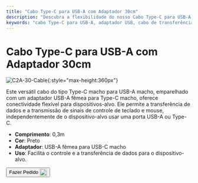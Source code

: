 ```yaml
---
title: "Cabo Type-C para USB-A com Adaptador 30cm"
description: "Descubra a flexibilidade do nosso Cabo Type-C para USB-A com Adaptador, projetado para transferência de dados sem interrupções e transmissão de sinais de controle. Perfeito para conectar dispositivos com portas USB-A ou Type-C."
keywords: "cabo Type-C para USB-A, adaptador USB, cabo de transferência de dados, cabo de sinal de controle, conectividade versátil"
---
```


# Cabo Type-C para USB-A com Adaptador 30cm

![C2A-30-Cable](https://assets.openterface.com/images/product/part/OP-04-CABLE30-C2A.webp){:style="max-height:360px"}

Este versátil cabo do tipo Type-C macho para USB-A macho, emparelhado com um adaptador USB-A fêmea para Type-C macho, oferece conectividade flexível para dispositivos-alvo. Ele permite a transferência de dados e a transmissão de sinais de controle de teclado e mouse, independentemente de o dispositivo-alvo usar uma porta USB-A ou Type-C.

- **Comprimento**: 0,3m
- **Cor**: Preto
- **Adaptador**: USB-A fêmea para USB-C macho
- **Uso**: Facilita o controle e a transferência de dados para o dispositivo-alvo.

<button class="md-button" onclick="window.location.href='https://shop.techxartisan.com/products/type-c-to-usb-a-cable-with-adapter'"> Fazer Pedido <img src="https://assets.openterface.com/images/trademark/txa.svg" alt="TxA Shop" style="vertical-align: middle; height: 20px;"></button>
